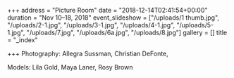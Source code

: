 +++
address = "Picture Room"
date = "2018-12-14T02:41:54+00:00"
duration = "Nov 10–18, 2018"
event_slideshow = ["/uploads/1 thumb.jpg", "/uploads/2-1.jpg", "/uploads/3-1.jpg", "/uploads/4-1.jpg", "/uploads/5-1.jpg", "/uploads/7.jpg", "/uploads/6a.jpg", "/uploads/8.jpg"]
gallery = []
title = "_index"

+++
Photography: Allegra Sussman, Christian DeFonte,

Models: Lila Gold, Maya Laner, Rosy Brown
